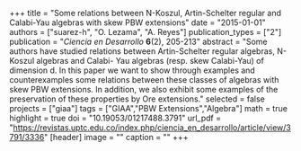 +++
title = "Some relations between N-Koszul, Artin-Schelter regular and Calabi-Yau algebras with skew PBW extensions"
date = "2015-01-01"
authors = ["suarez-h", "O. Lezama", "A. Reyes"]
publication_types = ["2"]
publication = "*Ciencia en Desarrollo* **6**(2), 205-213"
abstract = "Some authors have studied relations between Artin-Schelter regular algebras, N-Koszul algebras and Calabi- Yau algebras (resp. skew Calabi-Yau) of dimension d. In this paper we want to show through examples and counterexamples some relations between these classes of algebras with skew PBW extensions. In addition, we also exhibit some examples of the preservation of these properties by Ore extensions."
selected = false
projects = ["giaa"]
tags = ["GIAA","PBW Extensions","Algebra"]
math = true
highlight = true
doi = "10.19053/01217488.3791"
url_pdf = "https://revistas.uptc.edu.co/index.php/ciencia_en_desarrollo/article/view/3791/3336"
[header]
image = ""
caption = ""
+++
